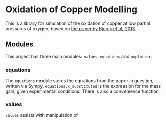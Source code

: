 # Oxidation of Copper Modelling

This is a library for simulation of the oxidation of copper at low partial pressures of oxygen, 
based on [the paper by Bjorck et al, 2013](https://skb.se/wp-content/uploads/2015/05/Bilaga-t-1371851_1410172-Oxidation-kinetics-of-copper-at-reduced-oxygen-partial-pressures.pdf).

## Modules
This project has three main modules: `values`, `equations` and `oxplotter`.

### equations
The `equations` module stores the equations from the paper in question, written via Sympy. 
`equations.x_substituted` is the expression for the mass gain, given experimental conditions.
There is also a convenience function, 

### values
`values` assists with manipulation of 
